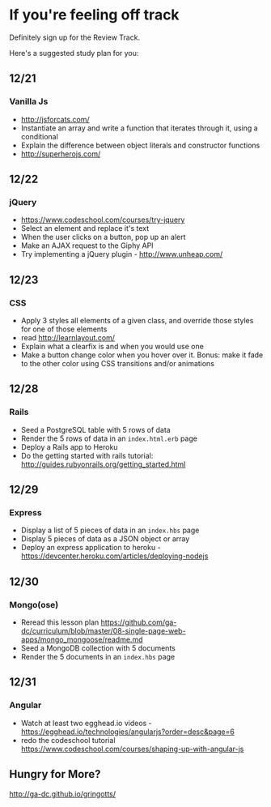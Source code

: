 # If you're feeling off track

Definitely sign up for the Review Track.

Here's a suggested study plan for you:

## 12/21

### Vanilla Js

- http://jsforcats.com/
- Instantiate an array and write a function that iterates through it, using a conditional
- Explain the difference between object literals and constructor functions
- http://superherojs.com/

## 12/22

### jQuery
- https://www.codeschool.com/courses/try-jquery
- Select an element and replace it's text
- When the user clicks on a button, pop up an alert
- Make an AJAX request to the Giphy API
- Try implementing a jQuery plugin - http://www.unheap.com/

## 12/23

### CSS
- Apply 3 styles all elements of a given class, and override those styles for one of those elements
- read http://learnlayout.com/
- Explain what a clearfix is and when you would use one
- Make a button change color when you hover over it. Bonus: make it fade to the other color using CSS transitions and/or animations

## 12/28

### Rails
- Seed a PostgreSQL table with 5 rows of data
- Render the 5 rows of data in an `index.html.erb` page
- Deploy a Rails app to Heroku
- Do the getting started with rails tutorial: http://guides.rubyonrails.org/getting_started.html

## 12/29

### Express 
- Display a list of 5 pieces of data in an `index.hbs` page
- Display 5 pieces of data as a JSON object or array
- Deploy an express application to heroku - https://devcenter.heroku.com/articles/deploying-nodejs

## 12/30

### Mongo(ose)
- Reread this lesson plan https://github.com/ga-dc/curriculum/blob/master/08-single-page-web-apps/mongo_mongoose/readme.md
- Seed a MongoDB collection with 5 documents
- Render the 5 documents in an `index.hbs` page

## 12/31

### Angular
- Watch at least two egghead.io videos - https://egghead.io/technologies/angularjs?order=desc&page=6
- redo the codeschool tutorial https://www.codeschool.com/courses/shaping-up-with-angular-js

## Hungry for More?

http://ga-dc.github.io/gringotts/